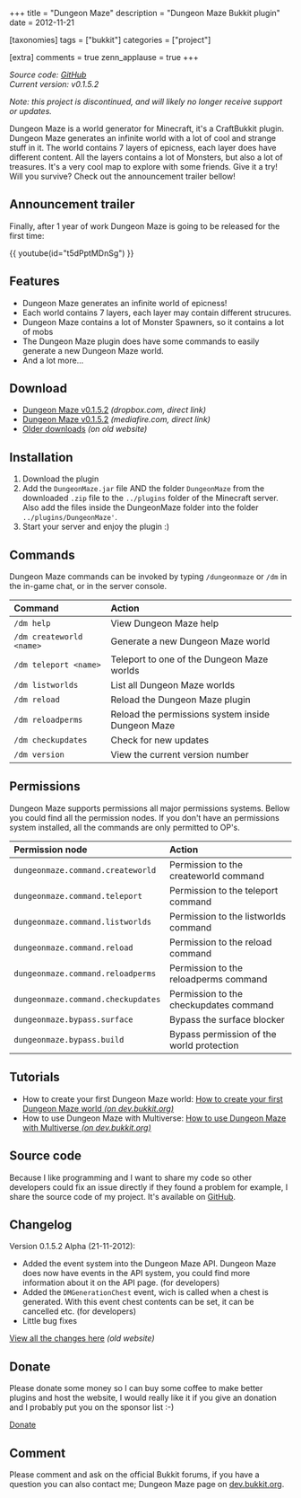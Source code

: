 +++
title = "Dungeon Maze"
description = "Dungeon Maze Bukkit plugin"
date = 2012-11-21

[taxonomies]
tags = ["bukkit"]
categories = ["project"]

[extra]
comments = true
zenn_applause = true
+++

_Source code: [GitHub][github]_  
_Current version: v0.1.5.2_

_Note: this project is discontinued, and will likely no longer receive support
or updates._

Dungeon Maze is a world generator for Minecraft, it's a CraftBukkit plugin.
Dungeon Maze generates an infinite world with a lot of cool and strange stuff in
it. The world contains 7 layers of epicness, each layer does have different
content. All the layers contains a lot of Monsters, but also a lot of treasures.
It's a very cool map to explore with some friends. Give it a try! Will you
survive?  Check out the announcement trailer bellow!

## Announcement trailer
Finally, after 1 year of work Dungeon Maze is going to be released for the first
time:

{{ youtube(id="t5dPptMDnSg") }}

## Features
- Dungeon Maze generates an infinite world of epicness!
- Each world contains 7 layers, each layer may contain different strucures.
- Dungeon Maze contains a lot of Monster Spawners, so it contains a lot of mobs
- The Dungeon Maze plugin does have some commands to easily generate a new Dungeon Maze world.
- And a lot more...

## Download
- [Dungeon Maze v0.1.5.2][download-dropbox] _(dropbox.com, direct link)_
- [Dungeon Maze v0.1.5.2][download-mediafire] _(mediafire.com, direct link)_
- [Older downloads][download-older] _(on old website)_

## Installation
1. Download the plugin
2. Add the `DungeonMaze.jar` file AND the folder `DungeonMaze` from the
   downloaded `.zip` file to the `../plugins` folder of the Minecraft server.
   Also add the files inside the DungeonMaze folder into the folder
   `../plugins/DungeonMaze'`.
3. Start your server and enjoy the plugin :)

## Commands
Dungeon Maze commands can be invoked by typing `/dungeonmaze` or `/dm` in the
in-game chat, or in the server console.

| Command                  | Action                                          |
| :----------------------- | :---------------------------------------------- |
| `/dm help`               | View Dungeon Maze help                            |
| `/dm createworld <name>` | Generate a new Dungeon Maze world                 |
| `/dm teleport <name>`    | Teleport to one of the Dungeon Maze worlds        |
| `/dm listworlds`         | List all Dungeon Maze worlds                      |
| `/dm reload`             | Reload the Dungeon Maze plugin                    |
| `/dm reloadperms`        | Reload the permissions system inside Dungeon Maze |
| `/dm checkupdates`       | Check for new updates                             |
| `/dm version`            | View the current version number                   |

## Permissions
Dungeon Maze supports permissions all major permissions systems.  Bellow you
could find all the permission nodes.  If you don't have an permissions system
installed, all the commands are only permitted to OP's.

| Permission node                    | Action                                  |
| :--------------------------------- | :-------------------------------------- |
| `dungeonmaze.command.createworld`  | Permission to the createworld command     |
| `dungeonmaze.command.teleport`     | Permission to the teleport command        |
| `dungeonmaze.command.listworlds`   | Permission to the listworlds command      |
| `dungeonmaze.command.reload`       | Permission to the reload command          |
| `dungeonmaze.command.reloadperms`  | Permission to the reloadperms command     |
| `dungeonmaze.command.checkupdates` | Permission to the checkupdates command    |
| `dungeonmaze.bypass.surface`       | Bypass the surface blocker                |
| `dungeonmaze.bypass.build`         | Bypass permission of the world protection |

## Tutorials
- How to create your first Dungeon Maze world: [How to create your first Dungeon Maze world _(on dev.bukkit.org)_][tutorial-first-world]
- How to use Dungeon Maze with Multiverse: [How to use Dungeon Maze with Multiverse _(on dev.bukkit.org)_][tutorial-multiverse]

## Source code
Because I like programming and I want to share my code so other developers could
fix an issue directly if they found a problem for example, I share the source
code of my project. It's available on [GitHub][github].

## Changelog
Version 0.1.5.2 Alpha (21-11-2012):
- Added the event system into the Dungeon Maze API. Dungeon Maze does now have
  events in the API system, you could find more information about it on the API
  page. (for developers)
- Added the `DMGenerationChest` event, wich is called when a chest is generated.
  With this event chest contents can be set, it can be cancelled etc.
  (for developers)
- Little bug fixes

[View all the changes here][changelog] _(old website)_

## Donate
Please donate some money so I can buy some coffee to make better plugins and
host the website, I would really like it if you give an donation and I probably
put you on the sponsor list :-)

[Donate][donate]

## Comment
Please comment and ask on the official Bukkit forums, if you have a question
you can also contact me; Dungeon Maze page on [dev.bukkit.org][dev.bukkit.org].


[github]: https://github.com/timvisee/dungeon-maze
[download-dropbox]: https://old.timvisee.com/download/91
[download-mediafire]: https://old.timvisee.com/download/92
[download-older]: https://old.timvisee.com/projects/bukkit/dungeon-maze/downloads
[tutorial-first-world]: http://dev.bukkit.org/server-mods/dungeon-maze/pages/how-to-create-your-first-dungeon-maze-world/
[tutorial-multiverse]: http://dev.bukkit.org/server-mods/dungeon-maze/pages/how-to-use-dungeon-maze-with-multiverse/
[changelog]: https://old.timvisee.com/projects/bukkit/dungeon-maze/changelog
[donate]: @/donate.md
[dev.bukkit.org]: https://dev.bukkit.org/server-mods/dungeon-maze/
